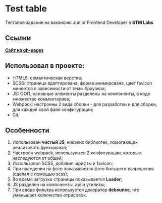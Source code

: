 # Test table

Тестовое задание на вакансию Junior Frontend Developer в **STM Labs**. 

## Ссылки

[**Сайт на gh-pages**](https://andrburl2.github.io/test-table)

## Использовал в проекте:

* HTML5: семантическая верстка;
* SCSS: страница адаптирована, форма анимирована, цвет favicon меняется в зависимости от темы браузера;
* JS: ООП, основные элементы разделены на компоненты, в коде множество комментариев;
* Webpack: настроены 2 вида сборки - для разработки и для сборки, для каждой свой файл конфигурации;
* Git.

## Особенности

1. Использован **чистый JS**, никаких библиотек, помогающих реализовать функционал;
2. Настроен webpack, используются 2 конфигурации, которые наследуются от общей;
3. Использовал SCSS, добавил шрифты и favicon;
4. При наведении на фото показывается фото большего разрешения (сделал с помощью scss);
5. Во время загрузки страницы показывается **Loader**;
6. JS разделен на компоненты, api и утилиты;
7. При вводе фильтра используется декоратор **debounce**, что уменьшает количество отрисовок.